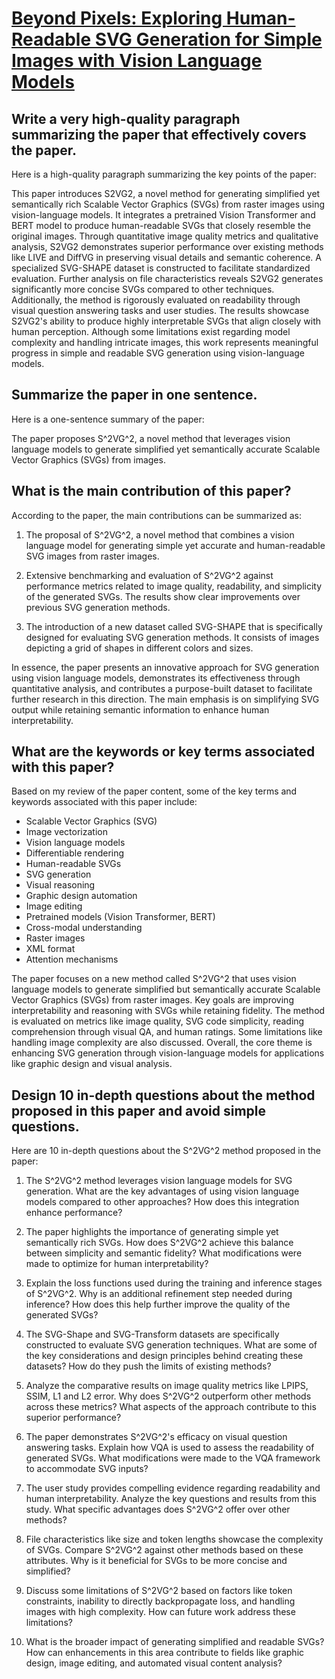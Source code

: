 # [Beyond Pixels: Exploring Human-Readable SVG Generation for Simple Images   with Vision Language Models](https://arxiv.org/abs/2311.15543)

## Write a very high-quality paragraph summarizing the paper that effectively covers the paper.

 Here is a high-quality paragraph summarizing the key points of the paper:

This paper introduces S2VG2, a novel method for generating simplified yet semantically rich Scalable Vector Graphics (SVGs) from raster images using vision-language models. It integrates a pretrained Vision Transformer and BERT model to produce human-readable SVGs that closely resemble the original images. Through quantitative image quality metrics and qualitative analysis, S2VG2 demonstrates superior performance over existing methods like LIVE and DiffVG in preserving visual details and semantic coherence. A specialized SVG-SHAPE dataset is constructed to facilitate standardized evaluation. Further analysis on file characteristics reveals S2VG2 generates significantly more concise SVGs compared to other techniques. Additionally, the method is rigorously evaluated on readability through visual question answering tasks and user studies. The results showcase S2VG2's ability to produce highly interpretable SVGs that align closely with human perception. Although some limitations exist regarding model complexity and handling intricate images, this work represents meaningful progress in simple and readable SVG generation using vision-language models.


## Summarize the paper in one sentence.

 Here is a one-sentence summary of the paper:

The paper proposes S^2VG^2, a novel method that leverages vision language models to generate simplified yet semantically accurate Scalable Vector Graphics (SVGs) from images.


## What is the main contribution of this paper?

 According to the paper, the main contributions can be summarized as:

1. The proposal of S^2VG^2, a novel method that combines a vision language model for generating simple yet accurate and human-readable SVG images from raster images. 

2. Extensive benchmarking and evaluation of S^2VG^2 against performance metrics related to image quality, readability, and simplicity of the generated SVGs. The results show clear improvements over previous SVG generation methods.

3. The introduction of a new dataset called SVG-SHAPE that is specifically designed for evaluating SVG generation methods. It consists of images depicting a grid of shapes in different colors and sizes.

In essence, the paper presents an innovative approach for SVG generation using vision language models, demonstrates its effectiveness through quantitative analysis, and contributes a purpose-built dataset to facilitate further research in this direction. The main emphasis is on simplifying SVG output while retaining semantic information to enhance human interpretability.


## What are the keywords or key terms associated with this paper?

 Based on my review of the paper content, some of the key terms and keywords associated with this paper include:

- Scalable Vector Graphics (SVG)
- Image vectorization 
- Vision language models
- Differentiable rendering
- Human-readable SVGs
- SVG generation
- Visual reasoning
- Graphic design automation
- Image editing
- Pretrained models (Vision Transformer, BERT)
- Cross-modal understanding
- Raster images
- XML format
- Attention mechanisms

The paper focuses on a new method called S^2VG^2 that uses vision language models to generate simplified but semantically accurate Scalable Vector Graphics (SVGs) from raster images. Key goals are improving interpretability and reasoning with SVGs while retaining fidelity. The method is evaluated on metrics like image quality, SVG code simplicity, reading comprehension through visual QA, and human ratings. Some limitations like handling image complexity are also discussed. Overall, the core theme is enhancing SVG generation through vision-language models for applications like graphic design and visual analysis.


## Design 10 in-depth questions about the method proposed in this paper and avoid simple questions.

 Here are 10 in-depth questions about the S^2VG^2 method proposed in the paper:

1. The S^2VG^2 method leverages vision language models for SVG generation. What are the key advantages of using vision language models compared to other approaches? How does this integration enhance performance?

2. The paper highlights the importance of generating simple yet semantically rich SVGs. How does S^2VG^2 achieve this balance between simplicity and semantic fidelity? What modifications were made to optimize for human interpretability? 

3. Explain the loss functions used during the training and inference stages of S^2VG^2. Why is an additional refinement step needed during inference? How does this help further improve the quality of the generated SVGs?

4. The SVG-Shape and SVG-Transform datasets are specifically constructed to evaluate SVG generation techniques. What are some of the key considerations and design principles behind creating these datasets? How do they push the limits of existing methods?

5. Analyze the comparative results on image quality metrics like LPIPS, SSIM, L1 and L2 error. Why does S^2VG^2 outperform other methods across these metrics? What aspects of the approach contribute to this superior performance?  

6. The paper demonstrates S^2VG^2's efficacy on visual question answering tasks. Explain how VQA is used to assess the readability of generated SVGs. What modifications were made to the VQA framework to accommodate SVG inputs?

7. The user study provides compelling evidence regarding readability and human interpretability. Analyze the key questions and results from this study. What specific advantages does S^2VG^2 offer over other methods?

8. File characteristics like size and token lengths showcase the complexity of SVGs. Compare S^2VG^2 against other methods based on these attributes. Why is it beneficial for SVGs to be more concise and simplified?

9. Discuss some limitations of S^2VG^2 based on factors like token constraints, inability to directly backpropagate loss, and handling images with high complexity. How can future work address these limitations? 

10. What is the broader impact of generating simplified and readable SVGs? How can enhancements in this area contribute to fields like graphic design, image editing, and automated visual content analysis?
